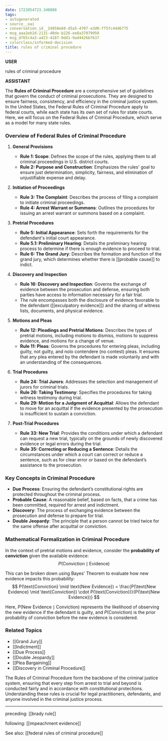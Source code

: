 ```yaml
---
date: 1722054723.340888
tags:
- autogenerated
- source__oai
- conversation_id__24958e68-d5a5-4707-a3d0-ff5fc44d6775
- msg_aaa2eb2d-2131-40de-b226-ee8a37079950
- msg_d765c4a3-a423-4187-9dd1-9ad4426b7637
- colorclass/informed-decision
title: rules of criminal procedure
---
```


**USER**

rules of criminal procedure


**ASSISTANT**

The **Rules of Criminal Procedure** are a comprehensive set of guidelines that govern the conduct of criminal prosecutions. They are designed to ensure fairness, consistency, and efficiency in the criminal justice system. In the United States, the Federal Rules of Criminal Procedure apply to federal courts, while each state has its own set of rules for state courts. Here, we will focus on the Federal Rules of Criminal Procedure, which serve as a model for many state rules.

### Overview of Federal Rules of Criminal Procedure

1. **General Provisions**
   - **Rule 1: Scope**: Defines the scope of the rules, applying them to all criminal proceedings in U.S. district courts.
   - **Rule 2: Purpose and Construction**: Emphasizes the rules' goal to ensure just determination, simplicity, fairness, and elimination of unjustifiable expense and delay.

2. **Initiation of Proceedings**
   - **Rule 3: The Complaint**: Describes the process of filing a complaint to initiate criminal proceedings.
   - **Rule 4: Arrest Warrant or Summons**: Outlines the procedures for issuing an arrest warrant or summons based on a complaint.

3. **Pretrial Procedures**
   - **Rule 5: Initial Appearance**: Sets forth the requirements for the defendant's initial court appearance.
   - **Rule 5.1: Preliminary Hearing**: Details the preliminary hearing process to determine if there is enough evidence to proceed to trial.
   - **Rule 6: The Grand Jury**: Describes the formation and function of the grand jury, which determines whether there is [[probable cause]] to indict.

4. **Discovery and Inspection**
   - **Rule 16: Discovery and Inspection**: Governs the exchange of evidence between the prosecution and defense, ensuring both parties have access to information necessary for a fair trial.
   - The rule encompasses both the disclosure of evidence favorable to the defendant ([[exculpatory evidence]]) and the sharing of witness lists, documents, and physical evidence.

5. **Motions and Pleas**
   - **Rule 12: Pleadings and Pretrial Motions**: Describes the types of pretrial motions, including motions to dismiss, motions to suppress evidence, and motions for a change of venue.
   - **Rule 11: Pleas**: Governs the procedures for entering pleas, including guilty, not guilty, and nolo contendere (no contest) pleas. It ensures that any plea entered by the defendant is made voluntarily and with an understanding of the consequences.

6. **Trial Procedures**
   - **Rule 24: Trial Jurors**: Addresses the selection and management of jurors for criminal trials.
   - **Rule 26: Taking Testimony**: Specifies the procedures for taking witness testimony during trial.
   - **Rule 29: Motion for a Judgment of Acquittal**: Allows the defendant to move for an acquittal if the evidence presented by the prosecution is insufficient to sustain a conviction.

7. **Post-Trial Procedures**
   - **Rule 33: New Trial**: Provides the conditions under which a defendant can request a new trial, typically on the grounds of newly discovered evidence or legal errors during the trial.
   - **Rule 35: Correcting or Reducing a Sentence**: Details the circumstances under which a court can correct or reduce a sentence, such as for clear error or based on the defendant’s assistance to the prosecution.

### Key Concepts in Criminal Procedure

- **Due Process**: Ensuring the defendant’s constitutional rights are protected throughout the criminal process.
- **Probable Cause**: A reasonable belief, based on facts, that a crime has been committed, required for arrest and indictment.
- **Discovery**: The process of exchanging evidence between the prosecution and defense to prepare for trial.
- **Double Jeopardy**: The principle that a person cannot be tried twice for the same offense after acquittal or conviction.

### Mathematical Formalization in Criminal Procedure

In the context of pretrial motions and evidence, consider the **probability of conviction** given the available evidence:
$$ P(\text{Conviction} \mid \text{Evidence}) $$

This can be broken down using Bayes' Theorem to evaluate how new evidence impacts this probability:
$$ P(\text{Conviction} \mid \text{New Evidence}) = \frac{P(\text{New Evidence} \mid \text{Conviction}) \cdot P(\text{Conviction})}{P(\text{New Evidence})} $$

Here, $P(\text{New Evidence} \mid \text{Conviction})$ represents the likelihood of observing the new evidence if the defendant is guilty, and $P(\text{Conviction})$ is the prior probability of conviction before the new evidence is considered.

### Related Topics

- [[Grand Jury]]
- [[Indictment]]
- [[Due Process]]
- [[Double Jeopardy]]
- [[Plea Bargaining]]
- [[Discovery in Criminal Procedure]]

The Rules of Criminal Procedure form the backbone of the criminal justice system, ensuring that every step from arrest to trial and beyond is conducted fairly and in accordance with constitutional protections. Understanding these rules is crucial for legal practitioners, defendants, and anyone involved in the criminal justice process.


---

preceding: [[brady rule]]  


following: [[impeachment evidence]]

See also: [[federal rules of criminal procedure]]